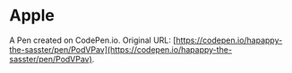 # Apple

A Pen created on CodePen.io. Original URL: [https://codepen.io/hapappy-the-sasster/pen/PodVPav](https://codepen.io/hapappy-the-sasster/pen/PodVPav).

